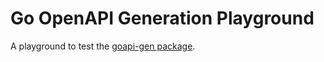 # Go OpenAPI Generation Playground

A playground to test the [goapi-gen package](https://github.com/discord-gophers/goapi-gen).